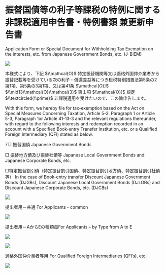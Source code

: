 # 振替国債等の利子等課税の特例に関する非課税適用申告書・特例書類 兼更新申告書

Application Form or Special Document for Withholding Tax Exemption on the interests, etc. from Japanese Government Bonds, etc. (J-BIEM)

![](https://www.nta.go.jp/tmp/fa5657ee-3d4d-4555-afac-d87c9fa088ff/images/cd073152a133a77cc096355832f1a90dcc46fff9e46a0ee8d54e1a50402c8bf4.jpg)

本様式により、下記 $\\mathcal{O}$ 特定振替機関等又は適格外国仲介業者から振替記載等を受けている次の利子・償還差益等につき租税特別措置法第5条の2第1項、第5条の3第1項、又は第41条 $\\mathcal{O})$ $\\mid13\\mathcal{O}\\mathcal{3}$ 第１項 $\\mathcal{O})$ 規定 $\\textcircled{\\prime}$ 非課税適用を受けたいので、この旨申告します。

With this form, we hereby file for tax-exemption based on the Act on Special Measures Concerning Taxation, Article 5-2, Paragraph 1 or Article 5-3, Paragraph 1or Article 41-13-3 and the relevant regulations thereunder, with regard to the following interests and redemption recorded in an account with a Specified Book-entry Transfer Institution, etc. or a Qualified Foreign Intermediary (QFI) stated as below.

7□ 振替国債 Japanese Government Bonds

□ 振替地方債及び振替社債等 Japanese Local Government Bonds and Japanese Corporate Bonds, etc.

□特定振替割引債（特定振替割引国債、特定振替割引地方債、特定振替割引社債等） In the case of Book-entry transfer Discount Japanese Government Bonds (DJGBs), Discount Japanese Local Government Bonds (DJLGBs) and Discount Japanese Corporate Bonds, etc. (DJCBs)

![](https://www.nta.go.jp/tmp/fa5657ee-3d4d-4555-afac-d87c9fa088ff/images/cb7bb932fa12c95026ff734ac0a42ade250d1963af781fe6165c46b8011ca9bf.jpg)

提出者用－共通 For Applicants - common

![](https://www.nta.go.jp/tmp/fa5657ee-3d4d-4555-afac-d87c9fa088ff/images/e1d250d0d4d50af575351f6dfdb14a1145a91533df593f52ee8c70c7e1d5f5d2.jpg)

提出者用－AからEの種類毎For Applicants – by Type from A to E

![](https://www.nta.go.jp/tmp/fa5657ee-3d4d-4555-afac-d87c9fa088ff/images/c7d411dd12fcde896f3902dd57c77197652cde9a18c3c2ddab6bad4a0cdb751d.jpg)

![](https://www.nta.go.jp/tmp/fa5657ee-3d4d-4555-afac-d87c9fa088ff/images/813a40c9a64fec0e314151c9c14417a3ae2ea9bee6343d1481c6d98fd0cdd11a.jpg)

適格外国仲介業者等用 For Qualified Foreign Intermediaries (QFI’s), etc.

![](https://www.nta.go.jp/tmp/fa5657ee-3d4d-4555-afac-d87c9fa088ff/images/4dcbb51ee27f55201d36ddd637b47abad15141ad72c27b72bfc297226b22633c.jpg)